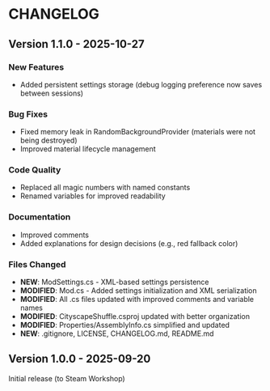 # CHANGELOG

## Version 1.1.0 - 2025-10-27

### New Features
- Added persistent settings storage (debug logging preference now saves between sessions)

### Bug Fixes
- Fixed memory leak in RandomBackgroundProvider (materials were not being destroyed)
- Improved material lifecycle management

### Code Quality
- Replaced all magic numbers with named constants
- Renamed variables for improved readability

### Documentation
- Improved comments
- Added explanations for design decisions (e.g., red fallback color)

### Files Changed
- **NEW**: ModSettings.cs - XML-based settings persistence
- **MODIFIED**: Mod.cs - Added settings initialization and XML serialization
- **MODIFIED**: All .cs files updated with improved comments and variable names
- **MODIFIED**: CityscapeShuffle.csproj updated with better organization
- **MODIFIED**: Properties/AssemblyInfo.cs simplified and updated
- **NEW**: .gitignore, LICENSE, CHANGELOG.md, README.md


## Version 1.0.0 - 2025-09-20

Initial release (to Steam Workshop)